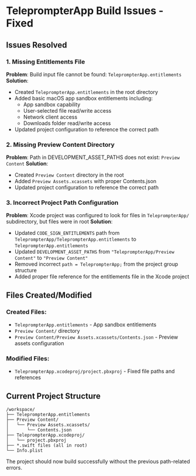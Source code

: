 # TeleprompterApp Build Issues - Fixed

## Issues Resolved

### 1. Missing Entitlements File
**Problem**: Build input file cannot be found: `TeleprompterApp.entitlements`
**Solution**: 
- Created `TeleprompterApp.entitlements` in the root directory
- Added basic macOS app sandbox entitlements including:
  - App sandbox capability
  - User-selected file read/write access
  - Network client access  
  - Downloads folder read/write access
- Updated project configuration to reference the correct path

### 2. Missing Preview Content Directory
**Problem**: Path in DEVELOPMENT_ASSET_PATHS does not exist: `Preview Content`
**Solution**:
- Created `Preview Content` directory in the root
- Added `Preview Assets.xcassets` with proper Contents.json
- Updated project configuration to reference the correct path

### 3. Incorrect Project Path Configuration
**Problem**: Xcode project was configured to look for files in `TeleprompterApp/` subdirectory, but files were in root
**Solution**:
- Updated `CODE_SIGN_ENTITLEMENTS` path from `TeleprompterApp/TeleprompterApp.entitlements` to `TeleprompterApp.entitlements`
- Updated `DEVELOPMENT_ASSET_PATHS` from `"TeleprompterApp/Preview Content"` to `"Preview Content"`
- Removed incorrect `path = TeleprompterApp;` from the project group structure
- Added proper file reference for the entitlements file in the Xcode project

## Files Created/Modified

### Created Files:
- `TeleprompterApp.entitlements` - App sandbox entitlements
- `Preview Content/` directory
- `Preview Content/Preview Assets.xcassets/Contents.json` - Preview assets configuration

### Modified Files:
- `TeleprompterApp.xcodeproj/project.pbxproj` - Fixed file paths and references

## Current Project Structure
```
/workspace/
├── TeleprompterApp.entitlements
├── Preview Content/
│   └── Preview Assets.xcassets/
│       └── Contents.json
├── TeleprompterApp.xcodeproj/
│   └── project.pbxproj
├── *.swift files (all in root)
└── Info.plist
```

The project should now build successfully without the previous path-related errors.